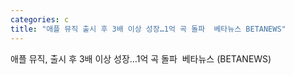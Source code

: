 ```yaml
---
categories: c
title: "애플 뮤직 출시 후 3배 이상 성장…1억 곡 돌파  베타뉴스 BETANEWS"
---
```

애플 뮤직, 출시 후 3배 이상 성장…1억 곡 돌파&nbsp;&nbsp;베타뉴스 (BETANEWS)